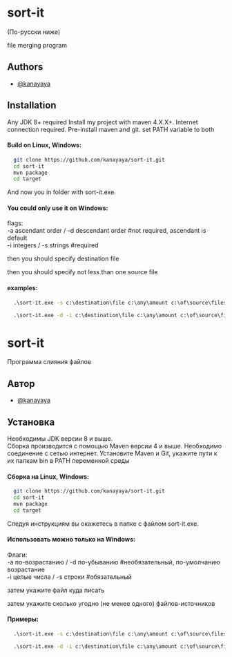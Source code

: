 
# sort-it
(По-русски ниже)

file merging program


## Authors

- [@kanayaya](https://github.com/kanayaya)


## Installation
Any JDK 8+ required
Install my project with maven 4.X.X+.
Internet connection required.
Pre-install maven and git. set PATH variable to both
#### Build on Linux, Windows:

```bash
  git clone https://github.com/kanayaya/sort-it.git
  cd sort-it
  mvn package
  cd target
```
And now you in folder with sort-it.exe.

#### You could only use it on Windows:
flags:  
-a ascendant order / -d descendant order #not required, ascendant is default  
-i integers / -s strings #required

then you should specify destination file

then you should specify not less than one source file

#### examples:

```cmd
  .\sort-it.exe -s c:\destination\file c:\any\amount c:\of\source\files
```
```cmd
  .\sort-it.exe -d -i c:\destination\file c:\any\amount c:\of\source\files
```
# sort-it

Программа слияния файлов


## Автор

- [@kanayaya](https://github.com/kanayaya)


## Установка
Необходимы JDK версии 8 и выше.  
Сборка производится с помощью Maven версии 4 и выше.
Необходимо соединение с сетью интернет.
Установите Maven и Git, укажите пути к их папкам bin в PATH переменной среды
#### Сборка на Linux, Windows:

```bash
  git clone https://github.com/kanayaya/sort-it.git
  cd sort-it
  mvn package
  cd target
```
Следуя инструкциям вы окажетесь в папке с файлом sort-it.exe.

#### Использовать можно только на Windows:
Флаги:  
-a по-возрастанию / -d по-убыванию #необязательный, по-умолчанию возрастание  
-i целые числа / -s строки #обязательный

затем укажите файл куда писать

затем укажите сколько угодно (не менее одного) файлов-источников

#### Примеры:

```cmd
  .\sort-it.exe -s c:\destination\file c:\any\amount c:\of\source\files
```
```cmd
  .\sort-it.exe -d -i c:\destination\file c:\any\amount c:\of\source\files
```